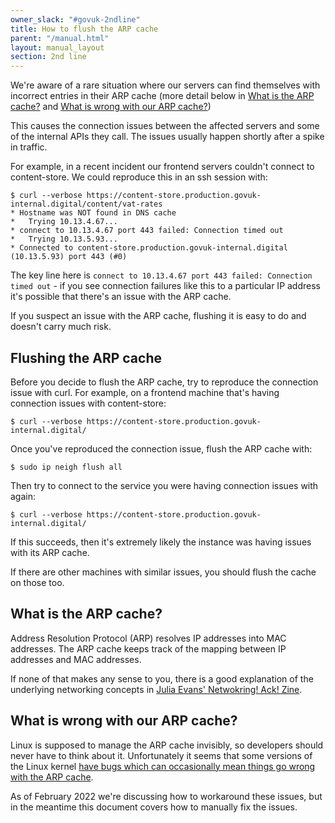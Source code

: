 ```yaml
---
owner_slack: "#govuk-2ndline"
title: How to flush the ARP cache
parent: "/manual.html"
layout: manual_layout
section: 2nd line
---
```


We're aware of a rare situation where our servers can find themselves with
incorrect entries in their ARP cache (more detail below in [What is the ARP
cache?](#what-is-the-arp-cache) and [What is wrong with our ARP cache?](#what-is-wrong-with-our-arp-cache))

This causes the connection issues between the affected servers and some of the
internal APIs they call. The issues usually happen shortly after a spike in
traffic.

For example, in a recent incident our frontend servers couldn't connect to
content-store. We could reproduce this in an ssh session with:

```
$ curl --verbose https://content-store.production.govuk-internal.digital/content/vat-rates
* Hostname was NOT found in DNS cache
*   Trying 10.13.4.67...
* connect to 10.13.4.67 port 443 failed: Connection timed out
*   Trying 10.13.5.93...
* Connected to content-store.production.govuk-internal.digital (10.13.5.93) port 443 (#0)
```

The key line here is `connect to 10.13.4.67 port 443 failed: Connection timed
out` - if you see connection failures like this to a particular IP address it's
possible that there's an issue with the ARP cache.

If you suspect an issue with the ARP cache, flushing it is easy to do and
doesn't carry much risk.

## Flushing the ARP cache

Before you decide to flush the ARP cache, try to reproduce the connection issue
with curl. For example, on a frontend machine that's having connection issues
with content-store:

```
$ curl --verbose https://content-store.production.govuk-internal.digital/
```

Once you've reproduced the connection issue, flush the ARP cache with:

```
$ sudo ip neigh flush all
```

Then try to connect to the service you were having connection issues with again:

```
$ curl --verbose https://content-store.production.govuk-internal.digital/
```

If this succeeds, then it's extremely likely the instance was having issues
with its ARP cache.

If there are other machines with similar issues, you should flush the cache on
those too.

## What is the ARP cache?

Address Resolution Protocol (ARP) resolves IP addresses into MAC addresses. The
ARP cache keeps track of the mapping between IP addresses and MAC addresses.

If none of that makes any sense to you, there is a good explanation of the
underlying networking concepts in [Julia Evans' Netwokring! Ack! Zine](https://jvns.ca/networking-zine.pdf).

## What is wrong with our ARP cache?

Linux is supposed to manage the ARP cache invisibly, so developers should never
have to think about it. Unfortunately it seems that some versions of the Linux
kernel [have bugs which can occasionally mean things go wrong with the ARP
cache](https://bugs.launchpad.net/ubuntu/+source/linux/+bug/1715812).

As of February 2022 we're discussing how to workaround these issues, but in the
meantime this document covers how to manually fix the issues.

